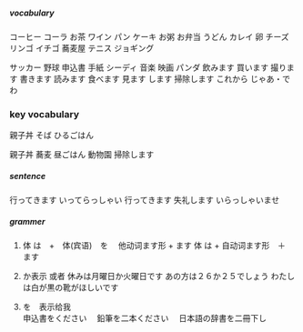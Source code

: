 
##### vocabulary

コーヒー
コーラ
お茶
ワイン
パン
ケーキ
お粥
お弁当
うどん
カレイ
卵
チーズ
リンゴ
イチゴ
蕎麦屋
テニス
ジョギング


サッカー
野球
申込書
手紙
シーディ
音楽
映画
パンダ
飲みます
買います
撮ります
書きます
読みます
食べます
見ます
します
掃除します
これから
じゃあ・でわ


### key vocabulary
親子丼
そば
ひるごはん

親子丼
蕎麦
昼ごはん
動物園
掃除します




##### sentence
 行ってきます
 いってらっしゃい
 行ってきます
 失礼します
 いらっしゃいませ
 
  
 



##### grammer

1. 体 は　+　体(宾语)　を　 他动词ます形 + ます
  体 は  + 自动词ます形　＋　ます
  
2. か表示 或者
  休みは月曜日か火曜日です
  あの方は２６か２５でしょう
  わたしは白が黒の靴がほしいです
  
3. を　表示给我  
  申込書をください
　鉛筆を二本ください
　日本語の辞書を二冊下し

 
  
  
